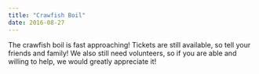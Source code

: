 ```yaml
---
title: "Crawfish Boil"
date: 2016-08-27
---
```


The crawfish boil is fast approaching! Tickets are still available, so tell your friends and family! We also still need volunteers, so if you are able and willing to help, we would greatly appreciate it!